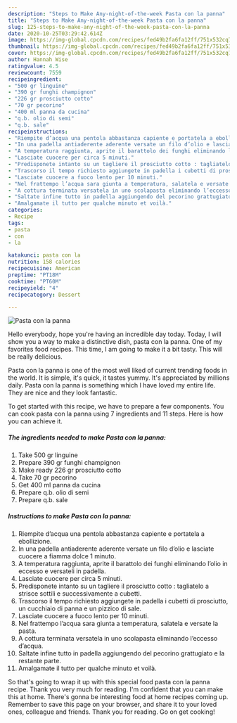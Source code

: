 ```yaml
---
description: "Steps to Make Any-night-of-the-week Pasta con la panna"
title: "Steps to Make Any-night-of-the-week Pasta con la panna"
slug: 125-steps-to-make-any-night-of-the-week-pasta-con-la-panna
date: 2020-10-25T03:29:42.614Z
image: https://img-global.cpcdn.com/recipes/fed49b2fa6fa12ff/751x532cq70/pasta-con-la-panna-recipe-main-photo.jpg
thumbnail: https://img-global.cpcdn.com/recipes/fed49b2fa6fa12ff/751x532cq70/pasta-con-la-panna-recipe-main-photo.jpg
cover: https://img-global.cpcdn.com/recipes/fed49b2fa6fa12ff/751x532cq70/pasta-con-la-panna-recipe-main-photo.jpg
author: Hannah Wise
ratingvalue: 4.5
reviewcount: 7559
recipeingredient:
- "500 gr linguine"
- "390 gr funghi champignon"
- "226 gr prosciutto cotto"
- "70 gr pecorino"
- "400 ml panna da cucina"
- "q.b. olio di semi"
- "q.b. sale"
recipeinstructions:
- "Riempite d’acqua una pentola abbastanza capiente e portatela a ebollizione."
- "In una padella antiaderente aderente versate un filo d’olio e lasciate cuocere a fiamma dolce 1 minuto."
- "A temperatura raggiunta, aprite il barattolo dei funghi eliminando l’olio in eccesso e versateli in padella."
- "Lasciate cuocere per circa 5 minuti."
- "Predisponete intanto su un tagliere il prosciutto cotto : tagliatelo a strisce sottili e successivamente a cubetti."
- "Trascorso il tempo richiesto aggiungete in padella i cubetti di prosciutto, un cucchiaio di panna e un pizzico di sale."
- "Lasciate cuocere a fuoco lento per 10 minuti."
- "Nel frattempo l’acqua sara giunta a temperatura, salatela e versate la pasta."
- "A cottura terminata versatela in uno scolapasta eliminando l’eccesso d’acqua."
- "Saltate infine tutto in padella aggiungendo del pecorino grattugiato e la restante parte."
- "Amalgamate il tutto per qualche minuto et voilà."
categories:
- Recipe
tags:
- pasta
- con
- la

katakunci: pasta con la 
nutrition: 158 calories
recipecuisine: American
preptime: "PT18M"
cooktime: "PT60M"
recipeyield: "4"
recipecategory: Dessert

---
```



![Pasta con la panna](https://img-global.cpcdn.com/recipes/fed49b2fa6fa12ff/751x532cq70/pasta-con-la-panna-recipe-main-photo.jpg)

Hello everybody, hope you're having an incredible day today. Today, I will show you a way to make a distinctive dish, pasta con la panna. One of my favorites food recipes. This time, I am going to make it a bit tasty. This will be really delicious.

Pasta con la panna is one of the most well liked of current trending foods in the world. It is simple, it's quick, it tastes yummy. It's appreciated by millions daily. Pasta con la panna is something which I have loved my entire life. They are nice and they look fantastic.




To get started with this recipe, we have to prepare a few components. You can cook pasta con la panna using 7 ingredients and 11 steps. Here is how you can achieve it.

<!--inarticleads1-->

##### The ingredients needed to make Pasta con la panna:

1. Take 500 gr linguine
1. Prepare 390 gr funghi champignon
1. Make ready 226 gr prosciutto cotto
1. Take 70 gr pecorino
1. Get 400 ml panna da cucina
1. Prepare q.b. olio di semi
1. Prepare q.b. sale




<!--inarticleads2-->

##### Instructions to make Pasta con la panna:

1. Riempite d’acqua una pentola abbastanza capiente e portatela a ebollizione.
1. In una padella antiaderente aderente versate un filo d’olio e lasciate cuocere a fiamma dolce 1 minuto.
1. A temperatura raggiunta, aprite il barattolo dei funghi eliminando l’olio in eccesso e versateli in padella.
1. Lasciate cuocere per circa 5 minuti.
1. Predisponete intanto su un tagliere il prosciutto cotto : tagliatelo a strisce sottili e successivamente a cubetti.
1. Trascorso il tempo richiesto aggiungete in padella i cubetti di prosciutto, un cucchiaio di panna e un pizzico di sale.
1. Lasciate cuocere a fuoco lento per 10 minuti.
1. Nel frattempo l’acqua sara giunta a temperatura, salatela e versate la pasta.
1. A cottura terminata versatela in uno scolapasta eliminando l’eccesso d’acqua.
1. Saltate infine tutto in padella aggiungendo del pecorino grattugiato e la restante parte.
1. Amalgamate il tutto per qualche minuto et voilà.




So that's going to wrap it up with this special food pasta con la panna recipe. Thank you very much for reading. I'm confident that you can make this at home. There's gonna be interesting food at home recipes coming up. Remember to save this page on your browser, and share it to your loved ones, colleague and friends. Thank you for reading. Go on get cooking!
